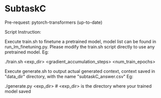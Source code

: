 # SubtaskC

Pre-request: pytorch-transformers (up-to-date)

Script Instruction:

Execute train.sh to finetune a pretrained model, model list can be found in run_lm_finetuning.py. Please modify the train.sh script directly to use any pretrained model.
Eg:

./train.sh <exp_dir> <gradient_accumulation_steps> <num_train_epochs>

Execute generate.sh to output actual generated context, context saved in "data_dir" directory, with the name "subtaskC_answer.csv"
Eg:

./generate.py <exp_dir> # <exp_dir> is the directory where your trained model saved

